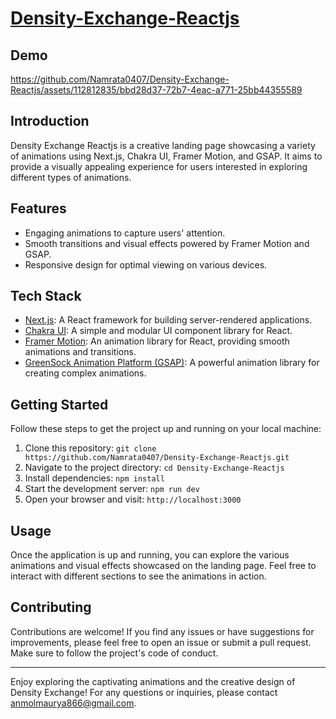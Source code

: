 # [Density-Exchange-Reactjs](https://density-exchange-reactjs.vercel.app/)



## Demo
https://github.com/Namrata0407/Density-Exchange-Reactjs/assets/112812835/bbd28d37-72b7-4eac-a771-25bb44355589



## Introduction

Density Exchange Reactjs is a creative landing page showcasing a variety of animations using Next.js, Chakra UI, Framer Motion, and GSAP. It aims to provide a visually appealing experience for users interested in exploring different types of animations.

## Features

- Engaging animations to capture users' attention.
- Smooth transitions and visual effects powered by Framer Motion and GSAP.
- Responsive design for optimal viewing on various devices.

## Tech Stack

- [Next.js](https://nextjs.org/): A React framework for building server-rendered applications.
- [Chakra UI](https://chakra-ui.com/): A simple and modular UI component library for React.
- [Framer Motion](https://www.framer.com/motion/): An animation library for React, providing smooth animations and transitions.
- [GreenSock Animation Platform (GSAP)](https://greensock.com/gsap/): A powerful animation library for creating complex animations.

## Getting Started

Follow these steps to get the project up and running on your local machine:

1. Clone this repository: `git clone https://github.com/Namrata0407/Density-Exchange-Reactjs.git`
2. Navigate to the project directory: `cd Density-Exchange-Reactjs`
3. Install dependencies: `npm install`
4. Start the development server: `npm run dev`
5. Open your browser and visit: `http://localhost:3000`

## Usage

Once the application is up and running, you can explore the various animations and visual effects showcased on the landing page. Feel free to interact with different sections to see the animations in action.

## Contributing

Contributions are welcome! If you find any issues or have suggestions for improvements, please feel free to open an issue or submit a pull request. Make sure to follow the project's code of conduct.

---

Enjoy exploring the captivating animations and the creative design of Density Exchange! For any questions or inquiries, please contact [anmolmaurya866@gmail.com](mailto:your-email@example.com).
